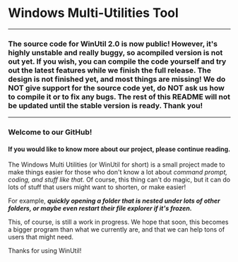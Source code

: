 # Windows Multi-Utilities Tool
---
### The source code for WinUtil 2.0 is now public! However, it's highly unstable and really buggy, so acompiled version is not out yet. If you wish, you can compile the code yourself and try out the latest features while we finish the full release. The design is not finished yet, and most things are missing! We do NOT give support for the source code yet, do NOT ask us how to compile it or to fix any bugs. The rest of this README will not be updated until the stable version is ready. Thank you!
---

### Welcome to our GitHub!
#### If you would like to know more about our project, please continue reading.

The Windows Multi Utilities (or WinUtil for short) is a small project made to make things easier for those who don't know a lot about *command prompt, coding, and stuff like that.* Of course, this thing can't do magic, but it can do lots of stuff that users might want to shorten, or make easier! 

For example, ***quickly opening a folder that is nested under lots of other folders, or maybe even restart their file explorer if it's frozen.***

This, of course, is still a work in progress. We hope that soon, this becomes a bigger program than what we currently are, and that we can help tons of users that might need.

Thanks for using WinUtil!

